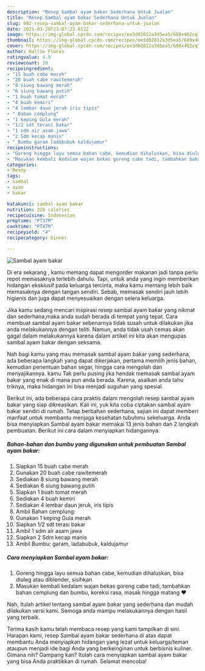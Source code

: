 ```yaml
---
description: "Resep Sambal ayam bakar Sederhana Untuk Jualan"
title: "Resep Sambal ayam bakar Sederhana Untuk Jualan"
slug: 982-resep-sambal-ayam-bakar-sederhana-untuk-jualan
date: 2021-03-20T23:07:23.612Z
image: https://img-global.cpcdn.com/recipes/ee3d02012a3d5ea5/680x482cq70/sambal-ayam-bakar-foto-resep-utama.jpg
thumbnail: https://img-global.cpcdn.com/recipes/ee3d02012a3d5ea5/680x482cq70/sambal-ayam-bakar-foto-resep-utama.jpg
cover: https://img-global.cpcdn.com/recipes/ee3d02012a3d5ea5/680x482cq70/sambal-ayam-bakar-foto-resep-utama.jpg
author: Hallie Flores
ratingvalue: 4.9
reviewcount: 10
recipeingredient:
- "15 buah cabe merah"
- "20 buah cabe rawitemerah"
- "8 siung bawang merah"
- "6 siung bawang putih"
- "1 buah tomat merah"
- "4 buah kemiri"
- "4 lembar daun jeruk iris tipis"
- " Bahan cemplung"
- "1 keping Gula merah"
- "1/2 sdt terasi bakar"
- "1 sdm air asam jawa"
- "2 Sdm kecap manis"
- " Bumbu garam ladabubuk kaldujamur"
recipeinstructions:
- "Goreng hingga layu semua bahan cabe, kemudian dihaluskan, bisa diuleg atau diblender, sisihkan"
- "Masukan kembali kedalam wajan bekas goreng cabe tadi, tambahkan bahan cemplung dan bumbu, koreksi rasa, masak hingga matang ❤️"
categories:
- Resep
tags:
- sambal
- ayam
- bakar

katakunci: sambal ayam bakar 
nutrition: 228 calories
recipecuisine: Indonesian
preptime: "PT37M"
cooktime: "PT47M"
recipeyield: "4"
recipecategory: Dinner

---
```



![Sambal ayam bakar](https://img-global.cpcdn.com/recipes/ee3d02012a3d5ea5/680x482cq70/sambal-ayam-bakar-foto-resep-utama.jpg)

Di era  sekarang , kamu memang dapat mengorder makanan jadi tanpa perlu repot memasaknya terlebih dahulu. Tapi, untuk anda yang ingin memberikan hidangan eksklusif pada keluarga tercinta, maka kamu memang lebih baik memasaknya dengan tangan sendiri. Sebab, memasak sendiri jauh lebih higienis dan juga dapat menyesuaikan dengan selera keluarga.

Jika kamu sedang mencari inspirasi resep sambal ayam bakar yang nikmat dan sederhana,maka anda sudah berada di tempat yang tepat. Cara membuat sambal ayam bakar  sebenarnya tidak susah untuk dilakukan jika anda melakukannya dengan teliti. Namun, anda tidak usah cemas akan gagal dalam melakukannya 
karena dalam artikel ini kita akan mengupas sambal ayam bakar dengan seksama.  



Nah bagi kamu yang mau memasak sambal ayam bakar yang sederhana, ada beberapa langkah yang dapat dikerjakan, pertama memilih jenis bahan, kemudian penentuan bahan segar, hingga cara mengolah dan menyajikannya. kamu Tak perlu pusing jika hendak memasak sambal ayam bakar yang enak di mana pun anda berada. Karena, asalkan anda  tahu triknya, maka hidangan ini bisa menjadi suguhan yang spesial.

Berikut ini, ada beberapa cara praktis  dalam mengolah resep sambal ayam bakar yang siap dikreasikan. Kali ini, yuk kita coba ciptakan sambal ayam bakar sendiri di rumah. Tetap berbahan sederhana, sajian ini dapat memberi manfaat untuk membantu menjaga kesehatan tubuhmu sekeluarga. Anda bisa menyiapkan Sambal ayam bakar memakai 13 jenis bahan dan 2 langkah pembuatan. Berikut ini cara dalam menyiapkan hidangannya.

<!--inarticleads1-->

##### Bahan-bahan dan bumbu yang digunakan untuk pembuatan Sambal ayam bakar:

1. Siapkan 15 buah cabe merah
1. Gunakan 20 buah cabe rawitemerah
1. Sediakan 8 siung bawang merah
1. Sediakan 6 siung bawang putih
1. Siapkan 1 buah tomat merah
1. Sediakan 4 buah kemiri
1. Sediakan 4 lembar daun jeruk, iris tipis
1. Ambil  Bahan cemplung:
1. Gunakan 1 keping Gula merah
1. Siapkan 1/2 sdt terasi bakar
1. Ambil 1 sdm air asam jawa
1. Siapkan 2 Sdm kecap manis
1. Ambil  Bumbu: garam, ladabubuk, kaldujamur




<!--inarticleads2-->

##### Cara menyiapkan Sambal ayam bakar:

1. Goreng hingga layu semua bahan cabe, kemudian dihaluskan, bisa diuleg atau diblender, sisihkan
1. Masukan kembali kedalam wajan bekas goreng cabe tadi, tambahkan bahan cemplung dan bumbu, koreksi rasa, masak hingga matang ❤️




Nah, itulah artikel tentang  sambal ayam bakar  yang sederhana dan mudah dilakukan versi kami. Semoga anda mampu melakukannya dengan hasil yang terbaik. 

Terima kasih kamu telah membaca resep yang kami tampilkan di sini. Harapan kami, resep  Sambal ayam bakar sederhana di atas dapat membantu Anda menyiapkan hidangan yang lezat untuk keluarga/teman ataupun menjadi ide bagi Anda yang berkeinginan untuk berbisnis kuliner. Gimana nih? Gampang kan? Itulah cara menyiapkan sambal ayam bakar yang bisa Anda praktikkan di rumah. Selamat mencoba!

